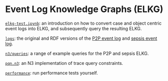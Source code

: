 # Event Log Knowledge Graphs (ELKG)

[`elkg-test.ipynb`](elkg-test.ipynb): an introduction on how to convert case and object centric event logs into ELKG, and subsequently query the resulting ELKG.

[`logs`](logs/): the original and RDF versions of the [P2P event log](https://www.ocel-standard.org/event-logs/simulations/p2p/) and [sepsis event log](https://data.4tu.nl/articles/_/12707639/1).

[`n3/queries`](n3/queries/): a range of example queries for the P2P and sepsis ELKG.

[`pqn.n3`](n3/pqn.n3): an N3 implementation of trace query constraints.

[`performance`](performance/): run performance tests yourself.
